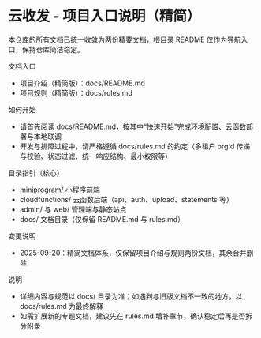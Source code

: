 # 云收发 - 项目入口说明（精简）

本仓库的所有文档已统一收敛为两份精要文档，根目录 README 仅作为导航入口，保持仓库简洁稳定。

文档入口
- 项目介绍（精简版）：docs/README.md
- 项目规则（精简版）：docs/rules.md

如何开始
- 请首先阅读 docs/README.md，按其中“快速开始”完成环境配置、云函数部署与本地联调
- 开发与排障过程中，请严格遵循 docs/rules.md 的约定（多租户 orgId 传递与校验、状态过滤、统一响应结构、最小权限等）

目录指引（核心）
- miniprogram/ 小程序前端
- cloudfunctions/ 云函数后端（api、auth、upload、statements 等）
- admin/ 与 web/ 管理端与静态站点
- docs/ 文档目录（仅保留 README.md 与 rules.md）

变更说明
- 2025-09-20：精简文档体系，仅保留项目介绍与规则两份文档，其余合并删除

说明
- 详细内容与规范以 docs/ 目录为准；如遇到与旧版文档不一致的地方，以 docs/rules.md 为最终解释
- 如需扩展新的专题文档，建议先在 rules.md 增补章节，确认稳定后再是否拆分附录